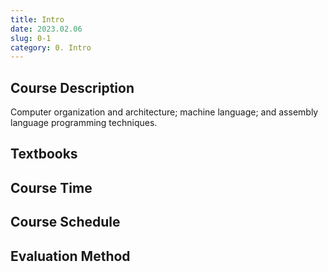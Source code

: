 ```yaml
---
title: Intro
date: 2023.02.06
slug: 0-1
category: 0. Intro
---
```


## Course Description
Computer organization and architecture; machine language; and assembly language programming techniques.


## Textbooks


## Course Time


## Course Schedule


## Evaluation Method
